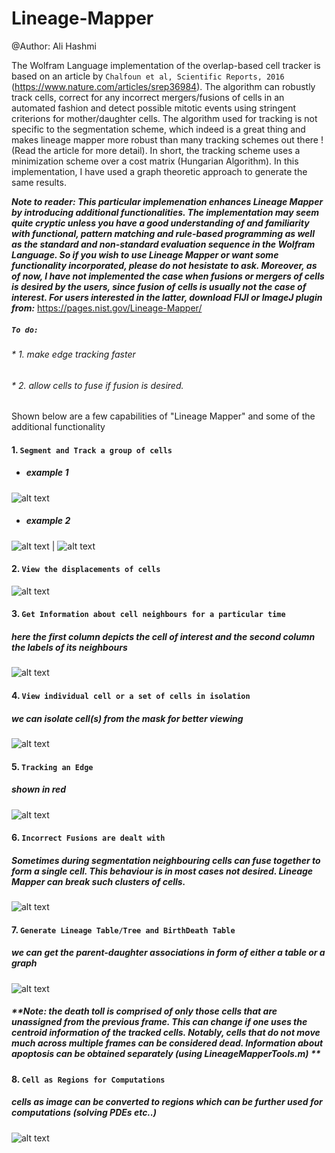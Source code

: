 # Lineage-Mapper
@Author: Ali Hashmi

The Wolfram Language implementation of the overlap-based cell tracker is based on an article by `Chalfoun et al, Scientific Reports, 2016` (https://www.nature.com/articles/srep36984). The algorithm can robustly track cells, correct for any incorrect mergers/fusions of cells in an automated fashion and detect possible mitotic events using stringent criterions for mother/daughter cells. The algorithm used for tracking is not specific to the segmentation scheme, which indeed is a great thing and makes lineage mapper more robust than many tracking schemes out there ! (Read the article for more detail). In short, the tracking scheme uses a minimization scheme over a cost matrix (Hungarian Algorithm). In this implementation, I have used a graph theoretic approach to generate the same results. 


***Note to reader: This particular implemenation enhances Lineage Mapper by introducing additional functionalities. The implementation may seem quite cryptic unless you have a good understanding of and familiarity with functional, pattern matching and rule-based programming as well as the standard and non-standard evaluation sequence in the Wolfram Language. So if you wish to use Lineage Mapper or want some functionality incorporated, please do not hesistate to ask. Moreover, as of now, I have not implemented the case when fusions or mergers of cells is desired by the users, since fusion of cells is usually not the case of interest. For users interested in the latter, download FIJI or ImageJ plugin from:***
https://pages.nist.gov/Lineage-Mapper/


##### `To do:`
###### * 1. make edge tracking faster
###### * 2. allow cells to fuse if fusion is desired.



Shown below are a few capabilities of "Lineage Mapper" and some of the additional functionality

#### 1. `Segment and Track a group of cells`

* ##### example 1

![alt text](https://github.com/alihashmiii/Lineage-Mapper/blob/master/uploadReadMe/alain.gif)

* ##### example 2

![alt text](https://github.com/alihashmiii/Lineage-Mapper/blob/master/uploadReadMe/benoitsmask.gif) | ![alt text](https://github.com/alihashmiii/Lineage-Mapper/blob/master/uploadReadMe/benoitsmasksegtracked.gif)

#### 2. `View the displacements of cells`

![alt text](https://github.com/alihashmiii/Lineage-Mapper/blob/master/uploadReadMe/centroiddispmap.png)

#### 3. `Get Information about cell neighbours for a particular time`

##### **here the first column depicts the cell of interest and the second column the labels of its neighbours**

![alt text](https://github.com/alihashmiii/Lineage-Mapper/blob/master/uploadReadMe/cellneighbours.png)


#### 4. `View individual cell or a set of cells in isolation`

##### we can isolate cell(s) from the mask for better viewing 

![alt text](https://github.com/alihashmiii/Lineage-Mapper/blob/master/uploadReadMe/seesingleormultiplecells.png)


#### 5. `Tracking an Edge`

##### ****shown in red****

![alt text](https://github.com/alihashmiii/Lineage-Mapper/blob/master/uploadReadMe/benoitedgetrack.gif)


#### 6. `Incorrect Fusions are dealt with`

##### Sometimes during segmentation neighbouring cells can fuse together to form a single cell. This behaviour is in most cases not desired. Lineage Mapper can break such clusters of cells.

![alt text](https://github.com/alihashmiii/Lineage-Mapper/blob/master/uploadReadMe/trackedandmaskcorrected.png)

#### 7. `Generate Lineage Table/Tree and BirthDeath Table`

##### **we can get the parent-daughter associations in form of either a table or a graph**

![alt text](https://github.com/alihashmiii/Lineage-Mapper/blob/master/uploadReadMe/tablesandtree.png)


##### **Note: the death toll is comprised of only those cells that are unassigned from the previous frame. This can change if one uses the centroid information of the tracked cells. Notably, cells that do not move much across multiple frames can be considered dead. Information about apoptosis can be obtained separately (using LineageMapperTools.m) **


#### 8. `Cell as Regions for Computations`

##### cells as image can be converted to regions which can be further used for computations (solving PDEs etc..)

![alt text](https://github.com/alihashmiii/Lineage-Mapper/blob/master/uploadReadMe/solveequations%20over%20a%20cell.png)

